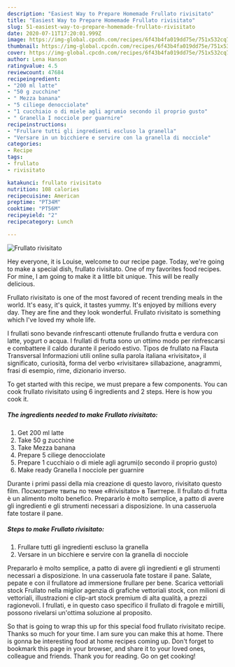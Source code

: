 ```yaml
---
description: "Easiest Way to Prepare Homemade Frullato rivisitato"
title: "Easiest Way to Prepare Homemade Frullato rivisitato"
slug: 51-easiest-way-to-prepare-homemade-frullato-rivisitato
date: 2020-07-11T17:20:01.999Z
image: https://img-global.cpcdn.com/recipes/6f43b4fa019dd75e/751x532cq70/frullato-rivisitato-recipe-main-photo.jpg
thumbnail: https://img-global.cpcdn.com/recipes/6f43b4fa019dd75e/751x532cq70/frullato-rivisitato-recipe-main-photo.jpg
cover: https://img-global.cpcdn.com/recipes/6f43b4fa019dd75e/751x532cq70/frullato-rivisitato-recipe-main-photo.jpg
author: Lena Hanson
ratingvalue: 4.5
reviewcount: 47684
recipeingredient:
- "200 ml latte"
- "50 g zucchine"
- " Mezza banana"
- "5 ciliege denocciolate"
- "1 cucchiaio o di miele agli agrumio secondo il proprio gusto"
- " Granella I nocciole per guarnire"
recipeinstructions:
- "Frullare tutti gli ingredienti escluso la granella"
- "Versare in un bicchiere e servire con la granella di nocciole"
categories:
- Recipe
tags:
- frullato
- rivisitato

katakunci: frullato rivisitato 
nutrition: 108 calories
recipecuisine: American
preptime: "PT34M"
cooktime: "PT56M"
recipeyield: "2"
recipecategory: Lunch

---
```



![Frullato rivisitato](https://img-global.cpcdn.com/recipes/6f43b4fa019dd75e/751x532cq70/frullato-rivisitato-recipe-main-photo.jpg)

Hey everyone, it is Louise, welcome to our recipe page. Today, we're going to make a special dish, frullato rivisitato. One of my favorites food recipes. For mine, I am going to make it a little bit unique. This will be really delicious.

Frullato rivisitato is one of the most favored of recent trending meals in the world. It's easy, it's quick, it tastes yummy. It's enjoyed by millions every day. They are fine and they look wonderful. Frullato rivisitato is something which I've loved my whole life.

I frullati sono bevande rinfrescanti ottenute frullando frutta e verdura con latte, yogurt o acqua. I frullati di frutta sono un ottimo modo per rinfrescarsi e combattere il caldo durante il periodo estivo. Tipos de frullato na Flauta Transversal Informazioni utili online sulla parola italiana «rivisitato», il significato, curiosità, forma del verbo «rivisitare» sillabazione, anagrammi, frasi di esempio, rime, dizionario inverso.


To get started with this recipe, we must prepare a few components. You can cook frullato rivisitato using 6 ingredients and 2 steps. Here is how you cook it.

<!--inarticleads1-->

##### The ingredients needed to make Frullato rivisitato:

1. Get 200 ml latte
1. Take 50 g zucchine
1. Take  Mezza banana
1. Prepare 5 ciliege denocciolate
1. Prepare 1 cucchiaio o di miele agli agrumi(o secondo il proprio gusto)
1. Make ready  Granella I nocciole per guarnire


Durante i primi passi della mia creazione di questo lavoro, rivisitato questo film. Посмотрите твиты по теме «#rivisitato» в Твиттере. Il frullato di frutta è un alimento molto benefico. Prepararlo è molto semplice, a patto di avere gli ingredienti e gli strumenti necessari a disposizione. In una casseruola fate tostare il pane. 

<!--inarticleads2-->

##### Steps to make Frullato rivisitato:

1. Frullare tutti gli ingredienti escluso la granella
1. Versare in un bicchiere e servire con la granella di nocciole


Prepararlo è molto semplice, a patto di avere gli ingredienti e gli strumenti necessari a disposizione. In una casseruola fate tostare il pane. Salate, pepate e con il frullatore ad immersione frullare per bene. Scarica vettoriali stock Frullato nella miglior agenzia di grafiche vettoriali stock, con milioni di vettoriali, illustrazioni e clip-art stock premium di alta qualità, a prezzi ragionevoli. I frullati, e in questo caso specifico il frullato di fragole e mirtilli, possono rivelarsi un&#39;ottima soluzione al proposito. 

So that is going to wrap this up for this special food frullato rivisitato recipe. Thanks so much for your time. I am sure you can make this at home. There is gonna be interesting food at home recipes coming up. Don't forget to bookmark this page in your browser, and share it to your loved ones, colleague and friends. Thank you for reading. Go on get cooking!
